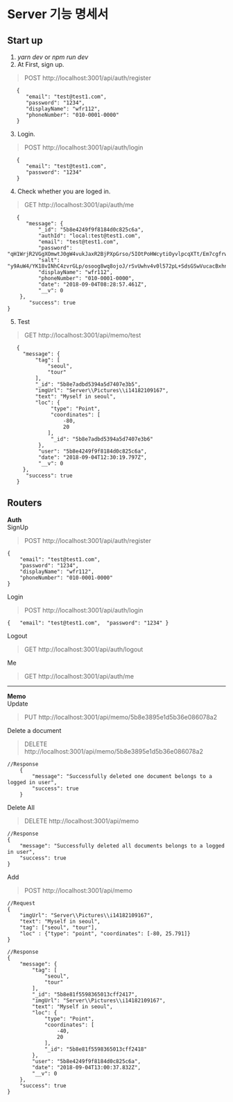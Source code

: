 
# Server 기능 명세서
## Start up
1. *yarn dev* or *npm run dev*
2. At First, sign up.

> POST http://localhost:3001/api/auth/register

       {
    	  "email": "test@test1.com",
    	  "password": "1234",
    	  "displayName": "wfr112",
    	  "phoneNumber": "010-0001-0000"
       }

3. Login.
>POST http://localhost:3001/api/auth/login

       {
    	  "email": "test@test1.com",
    	  "password": "1234"
       }

4. Check whether you are loged in.
 >GET http://localhost:3001/api/auth/me

       {
          "message": {
              "_id": "5b8e4249f9f8184d0c825c6a",
              "authId": "local:test@test1.com",
              "email": "test@test1.com",
              "password": "qH1WrjR2VGgXOmwtJ0gW4vukJaxR2BjPXpGrso/5IOtPoHWcytiOyvlpcqXTt/Em7cgfrwkJ8HZMTjz2I+jVkY/yoFoMreU8D+q5if+3CziixwhoLi0kEcp9IKqb0ROsGz32GgnJpGctcXBX56G7J2aQlaM/R4eDoRi+hSf/Gws=",
              "salt": "y9AuW4/YK18vINhC4zvrGLp/osoog8wq8ojoJ/rSvUwhv4v0l572pL+SdsGSwVucacBxhnt73NPBsng24Hrq5g==",
              "displayName": "wfr112",
              "phoneNumber": "010-0001-0000",
              "date": "2018-09-04T08:28:57.461Z",
              "__v": 0
        },
           "success": true
    }

5. Test
>GET  http://localhost:3001/api/memo/test

       {
         "message": {
             "tag": [
                 "seoul",
                 "tour"
             ],
             "_id": "5b8e7adbd5394a5d7407e3b5",
             "imgUrl": "Server\\Pictures\\i14182109167",
             "text": "Myself in seoul",
             "loc": {
                  "type": "Point",
                  "coordinates": [
                      -80,
                      20
                 ],
                  "_id": "5b8e7adbd5394a5d7407e3b6"
              },
              "user": "5b8e4249f9f8184d0c825c6a",
              "date": "2018-09-04T12:30:19.797Z",
              "__v": 0
         },
          "success": true
       }

## Routers
**Auth**<br>
SignUp

>POST http://localhost:3001/api/auth/register

    {
    	"email": "test@test1.com",
    	"password": "1234",
    	"displayName": "wfr112",
    	"phoneNumber": "010-0001-0000"
    }

Login

>POST http://localhost:3001/api/auth/login

    { 	"email": "test@test1.com",  "password": "1234" }

Logout
>GET http://localhost:3001/api/auth/logout
>
Me

>GET http://localhost:3001/api/auth/me
<hr>

**Memo**<br>
Update
>PUT http://localhost:3001/api/memo/5b8e3895e1d5b36e086078a2

Delete a document
>DELETE http://localhost:3001/api/memo/5b8e3895e1d5b36e086078a2

    //Response
        {
            "message": "Successfully deleted one document belongs to a logged in user",
            "success": true
        }

Delete All

>DELETE http://localhost:3001/api/memo
	
	//Response
    {
        "message": "Successfully deleted all documents belongs to a logged in user",
        "success": true
    }

Add
>POST  http://localhost:3001/api/memo

    //Request
    {
    	"imgUrl": "Server\\Pictures\\i14182109167",
    	"text": "Myself in seoul",
    	"tag": ["seoul", "tour"],
    	"loc" : {"type": "point", "coordinates": [-80, 25.791]}
    }
    
    //Response
    {
        "message": {
            "tag": [
                "seoul",
                "tour"
            ],
            "_id": "5b8e81f5598365013cff2417",
            "imgUrl": "Server\\Pictures\\i14182109167",
            "text": "Myself in seoul",
            "loc": {
                "type": "Point",
                "coordinates": [
                    -40,
                    20
                ],
                "_id": "5b8e81f5598365013cff2418"
            },
            "user": "5b8e4249f9f8184d0c825c6a",
            "date": "2018-09-04T13:00:37.832Z",
            "__v": 0
        },
        "success": true
    }

